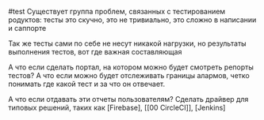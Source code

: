 #test
Существует группа проблем, связанных с тестированием родуктов:
тесты это скучно, это не тривиально, это сложно в написании и саппорте

Так же тесты сами по себе не несут никакой нагрузки, но результаты выполнения тестов, вот где важная составляющая

А что если сделать портал, на котором можно будет смотреть репорты тестов?
А что если можно будет отслеживать границы алармов, четко понимать где какой тест и за что он отвечает.

А что если отдавать эти отчеты пользователям? Сделать драйвер для типовых решений, таких как [Firebase], [[00 CircleCI]], [Jenkins]